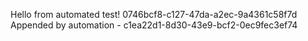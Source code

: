 
 Hello from automated test! 0746bcf8-c127-47da-a2ec-9a4361c58f7d
 Appended by automation - c1ea22d1-8d30-43e9-bcf2-0ec9fec3ef74
